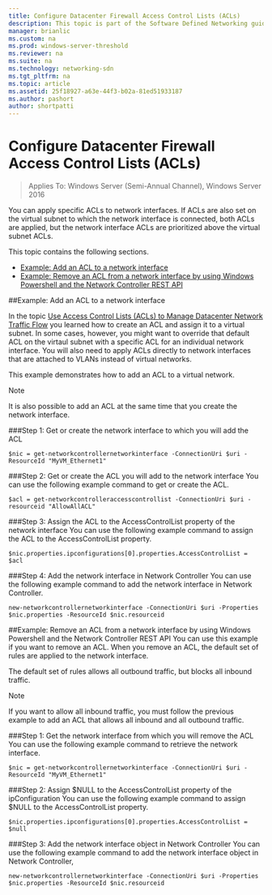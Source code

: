 ```yaml
---
title: Configure Datacenter Firewall Access Control Lists (ACLs)
description: This topic is part of the Software Defined Networking guide on how to Manage Tenant Workloads and Virtual Networks in Windows Server 2016.
manager: brianlic
ms.custom: na
ms.prod: windows-server-threshold
ms.reviewer: na
ms.suite: na
ms.technology: networking-sdn
ms.tgt_pltfrm: na
ms.topic: article
ms.assetid: 25f18927-a63e-44f3-b02a-81ed51933187
ms.author: pashort
author: shortpatti
---
```

# Configure Datacenter Firewall Access Control Lists (ACLs)

>Applies To: Windows Server (Semi-Annual Channel), Windows Server 2016

You can apply specific ACLs to network interfaces.  If ACLs are also set on the virtual subnet to which the network interface is connected, both ACLs are applied, but the network interface ACLs are prioritized above the virtual subnet ACLs.

This topic contains the following sections.

- [Example: Add an ACL to a network interface](#bkmk_addacl)
- [Example: Remove an ACL from a network interface by using Windows Powershell and the Network Controller REST API](#bkmk_removeacl)

##<a name="bkmk_addacl"></a>Example: Add an ACL to a network interface

In the topic [Use Access Control Lists (ACLs) to Manage Datacenter Network Traffic Flow](Use-Access-Control-Lists--ACLs--to-Manage-Datacenter-Network-Traffic-Flow.md) you learned how to create an ACL and assign it to a virtual subnet.  In some cases, however, you might want to override that default ACL on the virtaul subnet with a specific ACL for an individual network interface.  You will also need to apply ACLs directly to network interfaces that are attached to VLANs instead of virtual networks.

This example demonstrates how to add an ACL to a virtual network. 

>[!NOTE]
>It is also possible to add an ACL at the same time that you create the network interface.

###Step 1: Get or create the network interface to which you will add the ACL

    $nic = get-networkcontrollernetworkinterface -ConnectionUri $uri -ResourceId "MyVM_Ethernet1"

###Step 2: Get or create the ACL you will add to the network interface
You can use the following example command to get or create the ACL. 

    $acl = get-networkcontrolleraccesscontrollist -ConnectionUri $uri -resourceid "AllowAllACL"

###Step 3: Assign the ACL to the AccessControlList property of the network interface
You can use the following example command to assign the ACL to the AccessControlList property.

    $nic.properties.ipconfigurations[0].properties.AccessControlList = $acl

###Step 4: Add the network interface in Network Controller
You can use the following example command to add the network interface in Network Controller.

    new-networkcontrollernetworkinterface -ConnectionUri $uri -Properties $nic.properties -ResourceId $nic.resourceid


##<a name="bkmk_removeacl"></a>Example: Remove an ACL from a network interface by using Windows Powershell and the Network Controller REST API
You can use this example if you want to remove an ACL. When you remove an ACL, the default set of rules are applied to the network interface.

The default set of rules allows all outbound traffic, but blocks all inbound traffic.

>[!NOTE]
>If you want to allow all inbound traffic, you must follow the previous example to add an ACL that allows all inbound and all outbound traffic.

###Step 1: Get the network interface from which you will remove the ACL
You can use the following example command to retrieve the network interface.

    $nic = get-networkcontrollernetworkinterface -ConnectionUri $uri -ResourceId "MyVM_Ethernet1"

###Step 2: Assign $NULL to the AccessControlList property of the ipConfiguration
You can use the following example command to assign $NULL to the AccessControlList property.

    $nic.properties.ipconfigurations[0].properties.AccessControlList = $null

###Step 3: Add the network interface object in Network Controller
You can use the following example command to add the network interface object in Network Controller,

    new-networkcontrollernetworkinterface -ConnectionUri $uri -Properties $nic.properties -ResourceId $nic.resourceid

